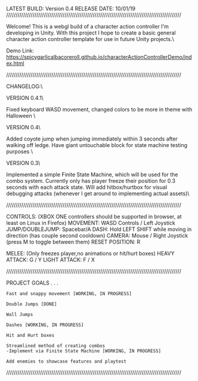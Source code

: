 

LATEST BUILD: Version 0.4 RELEASE DATE: 10/01/19 /////////////////////////////////////////////////////////////////////////////////////////////

Welcome! This is a webgl build of a character action controller I'm developing in Unity.
With this project I hope to create a basic general character action controller template for use in future Unity projects.\

Demo Link: https://spicygarlicalbacoreroll.github.io/characterActionControllerDemo/index.html

/////////////////////////////////////////////////////////////////////////////////////////////

CHANGELOG:\

VERSION 0.4.1\

Fixed keyboard WASD movement, changed colors to be more in theme with Halloween \

VERSION 0.4\

Added coyote jump when jumping immediately within 3 seconds after walking off ledge. Have giant untouchable block for state machine testing purposes \

VERSION 0.3\

Implemented a simple Finite State Machine, which will be used for the combo system. Currently only has player freeze their position for 0.3 seconds with each attack state. Will add hitbox/hurtbox for visual debugging attacks (whenever I get around to implementing actual assets)\

/////////////////////////////////////////////////////////////////////////////////////////////

CONTROLS: (XBOX ONE controllers should be supported in browser, at least on Linux in Firefox)
MOVEMENT: WASD Controls / Left Joystick
JUMP/DOUBLEJUMP: Spacebar/A
DASH: Hold LEFT SHIFT while moving in direction (has couple second cooldown)
CAMERA: Mouse / Right Joystick (press M to toggle between them)
RESET POSITION: R

MELEE: (Only freezes player,no animations or hit/hurt boxes)
    HEAVY ATTACK: G / Y
    LIGHT ATTACK: F / X

/////////////////////////////////////////////////////////////////////////////////////////////

PROJECT GOALS . . .

    Fast and snappy movement [WORKING, IN PROGRESS]

    Double Jumps [DONE]

    Wall Jumps

    Dashes [WORKING, IN PROGRESS]

    Hit and Hurt boxes

    Streamlined method of creating combos
    -Implement via Finite State Machine [WORKING, IN PROGRESS]

    Add enemies to showcase features and playtest

/////////////////////////////////////////////////////////////////////////////////////////////
